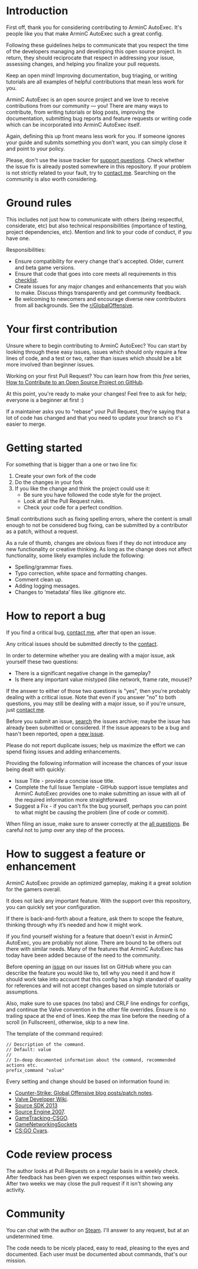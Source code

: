 # Introduction

First off, thank you for considering contributing to ArminC AutoExec. It's people like you that make ArminC AutoExec such a great config.

Following these guidelines helps to communicate that you respect the time of the developers managing and developing this open source project. In return, they should reciprocate that respect in addressing your issue, assessing changes, and helping you finalize your pull requests.

Keep an open mind! Improving documentation, bug triaging, or writing tutorials are all examples of helpful contributions that mean less work for you.

ArminC AutoExec is an open source project and we love to receive contributions from our community — you! There are many ways to contribute, from writing tutorials or blog posts, improving the documentation, submitting bug reports and feature requests or writing code which can be incorporated into ArminC AutoExec itself.

Again, defining this up front means less work for you. If someone ignores your guide and submits something you don’t want, you can simply close it and point to your policy.

Please, don't use the issue tracker for [support questions](https://github.com/ArmynC/ArminC-AutoExec#troubleshooting). Check whether the issue fix is already posted somewhere in this repository. If your problem is not strictly related to your fault, try to [contact me](https://github.com/ArmynC/ArminC-AutoExec#support). Searching on the community is also worth considering.

# Ground rules

This includes not just how to communicate with others (being respectful, considerate, etc) but also technical responsibilities (importance of testing, project dependencies, etc). Mention and link to your code of conduct, if you have one.

Responsibilities:
* Ensure compatibility for every change that's accepted. Older, current and beta game versions.
* Ensure that code that goes into core meets all requirements in this [checklist](https://github.com/ArmynC/ArminC-AutoExec/blob/master/docs/PULL_REQUEST_TEMPLATE.md).
* Create issues for any major changes and enhancements that you wish to make. Discuss things transparently and get community feedback.
* Be welcoming to newcomers and encourage diverse new contributors from all backgrounds. See the [r/GlobalOffensive](https://www.reddit.com/r/GlobalOffensive/).

# Your first contribution

Unsure where to begin contributing to ArminC AutoExec? You can start by looking through these easy issues, issues which should only require a few lines of code, and a test or two, rather than issues which should be a bit more involved than beginner issues.

Working on your first Pull Request? You can learn how from this *free* series, [How to Contribute to an Open Source Project on GitHub](https://egghead.io/series/how-to-contribute-to-an-open-source-project-on-github).

At this point, you're ready to make your changes! Feel free to ask for help; everyone is a beginner at first :)

If a maintainer asks you to "rebase" your Pull Request, they're saying that a lot of code has changed and that you need to update your branch so it's easier to merge.

# Getting started

For something that is bigger than a one or two line fix:

1. Create your own fork of the code
2. Do the changes in your fork
3. If you like the change and think the project could use it:
    * Be sure you have followed the code style for the project.
    * Look at all the Pull Request rules.
    * Check your code for a perfect condition.

Small contributions such as fixing spelling errors, where the content is small enough to not be considered bug fixing, can be submitted by a contributor as a patch, without a request.

As a rule of thumb, changes are obvious fixes if they do not introduce any new functionality or creative thinking. As long as the change does not affect functionality, some likely examples include the following:
* Spelling/grammar fixes.
* Typo correction, white space and formatting changes.
* Comment clean up.
* Adding logging messages.
* Changes to ‘metadata’ files like .gitignore etc.

# How to report a bug

If you find a critical bug, [contact me](https://github.com/ArmynC/ArminC-AutoExec/blob/master/docs/README.md#support), after that open an issue.

Any critical issues should be submitted directly to the [contact](https://github.com/ArmynC/ArminC-AutoExec/blob/master/docs/README.md#support).

In order to determine whether you are dealing with a major issue, ask yourself these two questions:
* There is a significant negative change in the gameplay?
* Is there any important value mistyped (like network, frame rate, mouse)?

If the answer to either of those two questions is "yes", then you're probably dealing with a critical issue. Note that even if you answer "no" to both questions, you may still be dealing with a major issue, so if you're unsure, just [contact me](https://github.com/ArmynC/ArminC-AutoExec/blob/master/docs/README.md#support).

Before you submit an issue, [search](https://github.com/ArmynC/ArminC-AutoExec/issues) the issues archive; maybe the issue has already been submitted or considered. If the issue appears to be a bug and hasn't been reported, open a [new issue](https://github.com/ArmynC/ArminC-AutoExec/issues/new).

Please do not report duplicate issues; help us maximize the effort we can spend fixing issues and adding enhancements.

Providing the following information will increase the chances of your issue being dealt with quickly:

* Issue Title - provide a concise issue title.
* Complete the full Issue Template - GitHub support issue templates and ArminC AutoExec provides one to make submitting an issue with all of the required information more straightforward.
* Suggest a Fix - if you can't fix the bug yourself, perhaps you can point to what might be causing the problem (line of code or commit).

When filing an issue, make sure to answer correctly at the [all questions](https://github.com/ArmynC/ArminC-AutoExec/blob/master/docs/ISSUE_TEMPLATE.md). Be careful not to jump over any step of the process.

# How to suggest a feature or enhancement

ArminC AutoExec provide an optimized gameplay, making it a great solution for the gamers overall.

It does not lack any important feature. With the support over this repository, you can quickly set your configuration.

If there is back-and-forth about a feature, ask them to scope the feature, thinking through why it’s needed and how it might work.

If you find yourself wishing for a feature that doesn't exist in ArminC AutoExec, you are probably not alone. There are bound to be others out there with similar needs. Many of the features that ArminC AutoExec has today have been added because of the need to the community. 

Before opening an [issue](https://github.com/ArmynC/ArminC-AutoExec/issues) on our issues list on GitHub where you can describe the feature you would like to, tell why you need it and how it should work take into account that this config has a high standard of quality for references and will not accept changes based on simple tutorials or assumptions.

Also, make sure to use spaces (no tabs) and CRLF line endings for configs, and continue the Valve convention in the other file overrides. Ensure is no trailing space at the end of lines. Keep the max line before the needing of a scroll (in Fullscreen), otherwise, skip to a new line.

The template of the command required:

```
// Description of the command.
// Default: value
//
// In-deep documented information about the command, recommended actions etc.
prefix_command "value"
```

Every setting and change should be based on information found in:

* [Counter-Strike: Global Offensive blog posts/patch notes](http://blog.counter-strike.net/).
* [Valve Developer Wiki](https://developer.valvesoftware.com/wiki/).
* [Source SDK 2013](https://github.com/ValveSoftware/source-sdk-2013)
* [Source Engine 2007](https://github.com/csnxs/source-2007).
* [GameTracking-CSGO](https://github.com/SteamDatabase/GameTracking-CSGO/).
* [GameNetworkingSockets](https://github.com/ValveSoftware/GameNetworkingSockets)
* [CS:GO Cvars](https://github.com/ArmynC/ArminC-CSGO-Cvars).

# Code review process

The author looks at Pull Requests on a regular basis in a weekly check. 
After feedback has been given we expect responses within two weeks. After two weeks we may close the pull request if it isn't showing any activity.

# Community

You can chat with the author on [Steam](https://steamcommunity.com/id/arminc/). I'll answer to any request, but at an undetermined time.

The code needs to be nicely placed, easy to read, pleasing to the eyes and documented. Each user must be documented about commands, that's our mission.